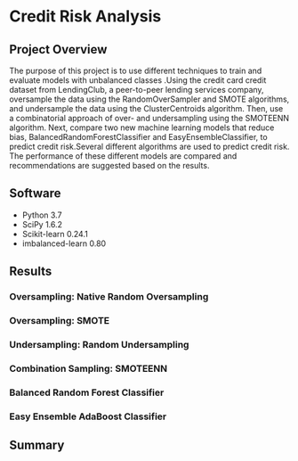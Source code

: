 # Credit Risk Analysis

## Project Overview
The purpose of this project is to use different techniques to train and evaluate models with unbalanced classes .Using the credit card credit dataset from LendingClub, a peer-to-peer lending services company, oversample the data using the RandomOverSampler and SMOTE algorithms, and undersample the data using the ClusterCentroids algorithm. Then,  use a combinatorial approach of over- and undersampling using the SMOTEENN algorithm. Next,  compare two new machine learning models that reduce bias, BalancedRandomForestClassifier and EasyEnsembleClassifier, to predict credit risk.Several different algorithms are used to predict credit risk. The performance of these different models are compared and recommendations are suggested based on the results.

## Software
- Python 3.7
- SciPy 1.6.2
- Scikit-learn 0.24.1
- imbalanced-learn 0.80


## Results




### Oversampling: Native Random Oversampling

### Oversampling: SMOTE


### Undersampling: Random Undersampling

### Combination Sampling: SMOTEENN


### Balanced Random Forest Classifier

### Easy Ensemble AdaBoost Classifier


## Summary


